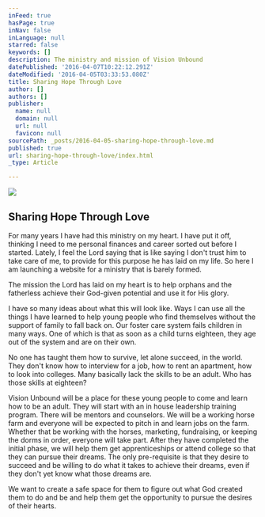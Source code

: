 ```yaml
---
inFeed: true
hasPage: true
inNav: false
inLanguage: null
starred: false
keywords: []
description: The ministry and mission of Vision Unbound
datePublished: '2016-04-07T10:22:12.291Z'
dateModified: '2016-04-05T03:33:53.080Z'
title: Sharing Hope Through Love
author: []
authors: []
publisher:
  name: null
  domain: null
  url: null
  favicon: null
sourcePath: _posts/2016-04-05-sharing-hope-through-love.md
published: true
url: sharing-hope-through-love/index.html
_type: Article

---
```

![](https://the-grid-user-content.s3-us-west-2.amazonaws.com/9cc02849-97e1-4d45-aaa0-55a16a44069b.jpg)

## Sharing Hope Through Love

For many years I have had this ministry on my heart.  I have put it off, thinking I need to me personal finances and career sorted out before I started.  Lately, I feel the Lord saying that is like saying I don't trust him to take care of me, to provide for this purpose he has laid on my life.  So here I am launching a website for a ministry that is barely formed.

The mission the Lord has laid on my heart is to help orphans and the fatherless achieve their God-given potential and use it for His glory.

I have so many ideas about what this will look like.  Ways I can use all the things I have learned to help young people who find themselves without the support of family to fall back on.  Our foster care system fails children in many ways.  One of which is that as soon as a child turns eighteen, they age out of the system and are on their own.

No one has taught them how to survive, let alone succeed, in the world.  They don't know how to interview for a job, how to rent an apartment, how to look into colleges.  Many basically lack the skills to be an adult. Who has those skills at eighteen?

Vision Unbound will be a place for these young people to come and learn how to be an adult.  They will start with an in house leadership training program.  There will be mentors and counselors.  We will be a working horse farm and everyone will be expected to pitch in and learn jobs on the farm.  Whether that be working with the horses, marketing, fundraising, or keeping the dorms in order, everyone will take part.  After they have completed the initial phase, we will help them get apprenticeships or attend college so that they can pursue their dreams.  The only pre-requisite is that they desire to succeed and be willing to do what it takes to achieve their dreams, even if they don't yet know what those dreams are.

We want to create a safe space for them to figure out what God created them to do and be and help them get the opportunity to pursue the desires of their hearts.